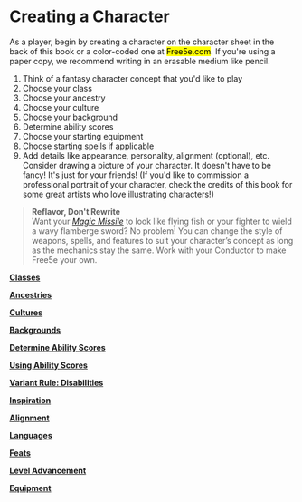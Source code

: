 # Creating a Character

As a player, begin by creating a character on the character sheet in the back of this book or a color-coded one at <mark>Free5e.com</mark>. <!-- Link to be determined -->
If you're using a paper copy, we recommend writing in an erasable medium like pencil.

1. Think of a fantasy character concept that you'd like to play
2. Choose your class
3. Choose your ancestry
4. Choose your culture
5. Choose your background
6. Determine ability scores
7. Choose your starting equipment
8. Choose starting spells if applicable
9. Add details like appearance, personality, alignment (optional), etc.
   Consider drawing a picture of your character.
   It doesn't have to be fancy!
   It's just for your friends!
   (If you'd like to commission a professional portrait of your character, check the credits of this book for some great artists who love illustrating characters!)

<!-- spell-checker:words flamberge -->
<!-- This should be a sidebar -->
> **Reflavor, Don't Rewrite**
> \
> Want your _[<span class="spell">Magic Missile</span>](#Magic_Missile_magic_missile)_ to look like flying fish or your fighter to wield a wavy flamberge sword?
> No problem!
> You can change the style of weapons, spells, and features to suit your character’s concept as long as the mechanics stay the same.
> Work with your Conductor to make Free5e your own.

[**Classes**](./Classes/Classes.md)

[**Ancestries**](./Ancestries/Ancestries.md)

[**Cultures**](./Cultures/Cultures.md)

[**Backgrounds**](./Backgrounds/Backgrounds.md)

[**Determine Ability Scores**](./Determine_Ability_Scores/Determine_Ability_Scores.md)

[**Using Ability Scores**](./Using_Ability_Scores/Using_Ability_Scores.md)

[**Variant Rule: Disabilities**](./Disabilities/Disabilities.md)

[**Inspiration**](./Inspiration_and_Luck/Inspiration.md)

[**Alignment**](./Alignment.md)

[**Languages**](./Languages.md)

[**Feats**](./Feats/Feats.md)

[**Level Advancement**](./Level_Advancement/Level_Advancement.md)

[**Equipment**](./Equipment/Equipment.md)
